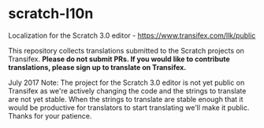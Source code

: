 # scratch-l10n

Localization for the Scratch 3.0 editor - https://www.transifex.com/llk/public

This repository collects translations submitted to the Scratch projects on Transifex. **Please do not submit PRs. If you would like to contribute translations, please sign up to translate on Transifex.**

July 2017 Note: The project for the Scratch 3.0 editor is not yet public on Transifex as we're actively changing the code and the strings to translate are not yet stable. When the strings to translate are stable enough that it would be productive for translators to start translating we'll make it public. Thanks for your patience.
